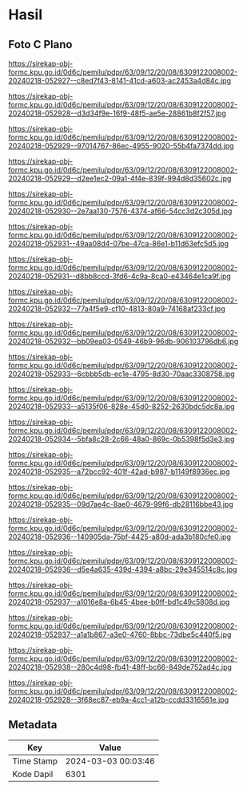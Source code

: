 # Hasil

## Foto C Plano

https://sirekap-obj-formc.kpu.go.id/0d6c/pemilu/pdpr/63/09/12/20/08/6309122008002-20240218-052927--c8ed7f43-8141-41cd-a603-ac2453a4d84c.jpg

https://sirekap-obj-formc.kpu.go.id/0d6c/pemilu/pdpr/63/09/12/20/08/6309122008002-20240218-052928--d3d34f9e-16f9-48f5-ae5e-28861b8f2f57.jpg

https://sirekap-obj-formc.kpu.go.id/0d6c/pemilu/pdpr/63/09/12/20/08/6309122008002-20240218-052929--97014767-86ec-4955-9020-55b4fa7374dd.jpg

https://sirekap-obj-formc.kpu.go.id/0d6c/pemilu/pdpr/63/09/12/20/08/6309122008002-20240218-052929--d2ee1ec2-09a1-4f4e-839f-994d8d35602c.jpg

https://sirekap-obj-formc.kpu.go.id/0d6c/pemilu/pdpr/63/09/12/20/08/6309122008002-20240218-052930--2e7aa130-7576-4374-af66-54cc3d2c305d.jpg

https://sirekap-obj-formc.kpu.go.id/0d6c/pemilu/pdpr/63/09/12/20/08/6309122008002-20240218-052931--49aa08d4-07be-47ca-86e1-b11d63efc5d5.jpg

https://sirekap-obj-formc.kpu.go.id/0d6c/pemilu/pdpr/63/09/12/20/08/6309122008002-20240218-052931--d8bb8ccd-3fd6-4c9a-8ca0-e43464e1ca9f.jpg

https://sirekap-obj-formc.kpu.go.id/0d6c/pemilu/pdpr/63/09/12/20/08/6309122008002-20240218-052932--77a4f5e9-cf10-4813-80a9-74168af233cf.jpg

https://sirekap-obj-formc.kpu.go.id/0d6c/pemilu/pdpr/63/09/12/20/08/6309122008002-20240218-052932--bb09ea03-0549-46b9-96db-906103796db6.jpg

https://sirekap-obj-formc.kpu.go.id/0d6c/pemilu/pdpr/63/09/12/20/08/6309122008002-20240218-052933--6cbbb5db-ec1e-4795-8d30-70aac3308758.jpg

https://sirekap-obj-formc.kpu.go.id/0d6c/pemilu/pdpr/63/09/12/20/08/6309122008002-20240218-052933--a5135f06-828e-45d0-8252-2630bdc5dc8a.jpg

https://sirekap-obj-formc.kpu.go.id/0d6c/pemilu/pdpr/63/09/12/20/08/6309122008002-20240218-052934--5bfa8c28-2c66-48a0-869c-0b5398f5d3e3.jpg

https://sirekap-obj-formc.kpu.go.id/0d6c/pemilu/pdpr/63/09/12/20/08/6309122008002-20240218-052935--a72bcc92-401f-42ad-b987-b1149f8936ec.jpg

https://sirekap-obj-formc.kpu.go.id/0d6c/pemilu/pdpr/63/09/12/20/08/6309122008002-20240218-052935--09d7ae4c-8ae0-4679-99f6-db28116bbe43.jpg

https://sirekap-obj-formc.kpu.go.id/0d6c/pemilu/pdpr/63/09/12/20/08/6309122008002-20240218-052936--140905da-75bf-4425-a80d-ada3b180cfe0.jpg

https://sirekap-obj-formc.kpu.go.id/0d6c/pemilu/pdpr/63/09/12/20/08/6309122008002-20240218-052936--d5e4a635-439d-4394-a8bc-29e345514c8c.jpg

https://sirekap-obj-formc.kpu.go.id/0d6c/pemilu/pdpr/63/09/12/20/08/6309122008002-20240218-052937--a1016e8a-6b45-4bee-b0ff-bd1c49c5808d.jpg

https://sirekap-obj-formc.kpu.go.id/0d6c/pemilu/pdpr/63/09/12/20/08/6309122008002-20240218-052937--a1a1b867-a3e0-4760-8bbc-73dbe5c440f5.jpg

https://sirekap-obj-formc.kpu.go.id/0d6c/pemilu/pdpr/63/09/12/20/08/6309122008002-20240218-052938--280c4d98-fb41-48ff-bc66-849de752ad4c.jpg

https://sirekap-obj-formc.kpu.go.id/0d6c/pemilu/pdpr/63/09/12/20/08/6309122008002-20240218-052928--3f68ec87-eb9a-4cc1-a12b-ccdd3316561e.jpg


## Metadata

| Key        | Value               |
| ---------- | ------------------- |
| Time Stamp | 2024-03-03 00:03:46 |
| Kode Dapil | 6301                |



